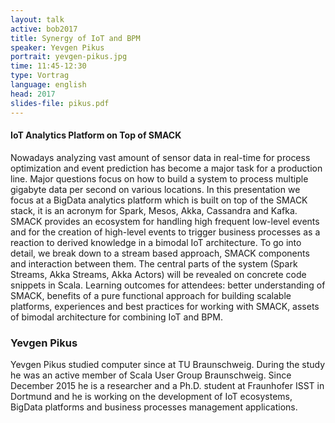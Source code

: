 ```yaml
---
layout: talk
active: bob2017
title: Synergy of IoT and BPM
speaker: Yevgen Pikus
portrait: yevgen-pikus.jpg
time: 11:45-12:30
type: Vortrag
language: english
head: 2017
slides-file: pikus.pdf
---
```


#### IoT Analytics Platform on Top of SMACK

Nowadays analyzing vast amount of sensor data in real-time for process
optimization and event prediction has become a major task for a
production line. Major questions focus on how to build a system to
process multiple gigabyte data per second on various locations.  In
this presentation we focus at a BigData analytics platform which is
built on top of the SMACK stack, it is an acronym for Spark, Mesos,
Akka, Cassandra and Kafka. SMACK provides an ecosystem for handling
high frequent low-level events and for the creation of high-level
events to trigger business processes as a reaction to derived
knowledge in a bimodal IoT architecture. To go into detail, we break
down to a stream based approach, SMACK components and interaction
between them. The central parts of the system (Spark Streams, Akka
Streams, Akka Actors) will be revealed on concrete code snippets in
Scala. Learning outcomes for attendees: better understanding of SMACK,
benefits of a pure functional approach for building scalable
platforms, experiences and best practices for working with SMACK,
assets of bimodal architecture for combining IoT and BPM.


### Yevgen Pikus

Yevgen Pikus studied computer since at TU Braunschweig. During the
study he was an active member of Scala User Group Braunschweig. Since
December 2015 he is a researcher and a Ph.D. student at Fraunhofer
ISST in Dortmund and he is working on the development of IoT
ecosystems, BigData platforms and business processes management
applications.
